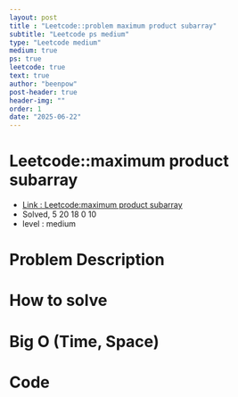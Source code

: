```yaml
---
layout: post
title : "Leetcode::problem maximum product subarray"
subtitle: "Leetcode ps medium"
type: "Leetcode medium"
medium: true
ps: true
leetcode: true
text: true
author: "beenpow"
post-header: true
header-img: ""
order: 1
date: "2025-06-22"
---
```


# Leetcode::maximum product subarray
- [Link : Leetcode:maximum product subarray]()
- Solved, 5 20 18 0 10
- level : medium
# Problem Description

# How to solve


# Big O (Time, Space)

# Code

```cpp

```